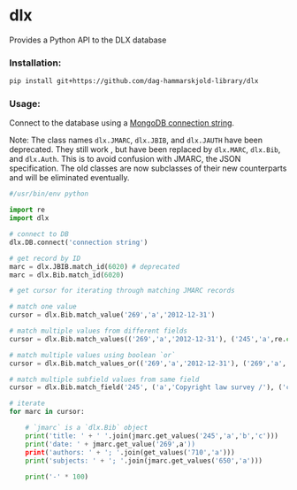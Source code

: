 
# dlx
Provides a Python API to the DLX database

### Installation:
```bash
pip install git+https://github.com/dag-hammarskjold-library/dlx
```

### Usage:

Connect to the database using a [MongoDB connection string](https://docs.mongodb.com/manual/reference/connection-string/).

Note: The class names `dlx.JMARC`, `dlx.JBIB`, and `dlx.JAUTH` have been deprecated. They still work , but have been replaced by `dlx.MARC`, `dlx.Bib`, and `dlx.Auth`. This is to avoid confusion with JMARC, the JSON specification. The old classes are now subclasses of their new counterparts and will be eliminated eventually.

```python
#/usr/bin/env python

import re
import dlx

# connect to DB
dlx.DB.connect('connection string')

# get record by ID
marc = dlx.JBIB.match_id(6020) # deprecated
marc = dlx.Bib.match_id(6020)

# get cursor for iterating through matching JMARC records

# match one value
cursor = dlx.Bib.match_value('269','a','2012-12-31')

# match multiple values from different fields
cursor = dlx.Bib.match_values(('269','a','2012-12-31'), ('245','a',re.compile('report',re.IGNORECASE)))

# match multiple values using boolean `or`
cursor = dlx.Bib.match_values_or(('269','a','2012-12-31'), ('269','a','2013-01-02'))

# match multiple subfield values from same field
cursor = dlx.Bib.match_field('245', ('a','Copyright law survey /'), ('c','World Intellectual Property Organization.'))

# iterate
for marc in cursor:

    # `jmarc` is a `dlx.Bib` object
    print('title: ' + ' '.join(jmarc.get_values('245','a','b','c')))
    print('date: ' + jmarc.get_value('269',a'))
    print('authors: ' + '; '.join(get_values('710','a')))
    print('subjects: ' + '; '.join(jmarc.get_values('650','a')))
		
    print('-' * 100)
    
```
